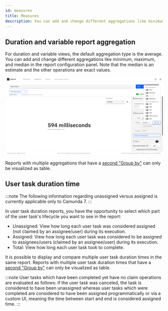 ```yaml
---
id: measures
title: Measures
description: You can add and change different aggregations like minimum, maximum, and median in the report configuration panel.
---
```


## Duration and variable report aggregation

For duration and variable views, the default aggregation type is the average. You can add and change different aggregations like minimum, maximum, and median in the report configuration panel. Note that the median is an estimate and the other operations are exact values.

![Duration Aggregation Selection](./img/durationAggregation.png)

Reports with multiple aggregations that have a [second "Group by"](./define-reports.md#reports-with-a-second-group-by-option) can only be visualized as table.

## User task duration time

:::note
The following information regarding unassigned versus assigned is currently applicable only to Camunda 7.
:::

In user task duration reports, you have the opportunity to select which part of the user task's lifecycle you want to see in the report:

- Unassigned: View how long each user task was considered assigned (not claimed by an assignee/user) during its execution.
- Assigned: View how long each user task was considered to be assigned to assignees/users (claimed by an assignee/user) during its execution.
- Total: View how long each user task took to complete.

It is possible to display and compare multiple user task duration times in the same report. Reports with multiple user task duration times that have a [second "Group by"](./define-reports.md#reports-with-a-second-group-by-option) can only be visualized as table.

:::note
User tasks which have been completed yet have no claim operations are evaluated as follows: if the user task was canceled, the task is considered to have been unassigned whereas user tasks which were completed are considered to have been assigned programmatically or via a custom UI, meaning the time between start and end is considered assigned time.
:::
